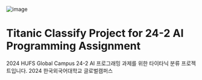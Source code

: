 ![image](https://github.com/user-attachments/assets/582a8e05-5320-448b-a9d9-e813a232373d)

Titanic Classify Project for 24-2 AI Programming Assignment
==============================================================
2024 HUFS Global Campus
24-2 AI 프로그래밍 과제를 위한 타이타닉 분류 프로젝트입니다.
2024 한국외국어대학교 글로벌캠퍼스
